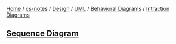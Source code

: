 [Home](https://mengxianbin.github.io) /
[cs-notes](https://mengxianbin.github.io/cs-notes/content) /
[Design](https://mengxianbin.github.io/cs-notes/content/Design) /
[UML](https://mengxianbin.github.io/cs-notes/content/Design/UML) /
[Behavioral Diagrams](https://mengxianbin.github.io/cs-notes/content/Design/UML/Behavioral%20Diagrams) /
[Intraction Diagrams](https://mengxianbin.github.io/cs-notes/content/Design/UML/Behavioral%20Diagrams/Intraction%20Diagrams)

## [Sequence Diagram](https://mengxianbin.github.io/cs-notes/content/Design/UML/Behavioral%20Diagrams/Intraction%20Diagrams/Sequence%20Diagram)
